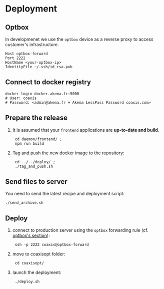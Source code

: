# Deployment

## Optbox

In developmenet we use the `optbox` device as a reverse proxy to access customer's infrastructure.

    Host optbox-forward
    Port 2222
    HostName <your-optbox-ip>
    IdentityFile ~/.ssh/id_rsa.pub 

## Connect to docker registry

    docker login docker.akema.fr:5000
    # User: coaxis 
    # Password: <admin@akema.fr + Akema LessPass Password coaxis.com>

## Prepare the release

1. It is assumed that your `frontend` applications are **up-to-date and build**.

        cd daemon/frontend/ ; 
        npm run build
   
1. Tag and push the new docker image to the repository:

        cd ../../deploy/ ; 
        ./tag_and_push.sh

## Send files to server

You need to send the latest recipe and deployment script:
 
    ./send_archive.sh
    
## Deploy

1. connect to production server using the `optbox` forwarding rule (cf. [optbox's section](#optbox)):

        ssh -p 2222 coaxis@optbox-forward
    
1. move to coaxisopt folder:

        cd coaxisopt/
    
1. launch the deployment:    

        ./deploy.sh